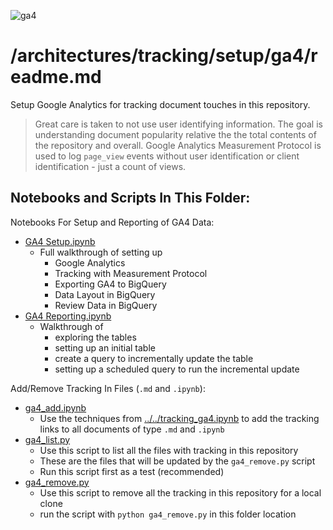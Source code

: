 ![ga4](https://www.google-analytics.com/collect?v=2&tid=G-6VDTYWLKX6&cid=1&en=page_view&sid=1&dl=statmike%2Fvertex-ai-mlops%2Farchitectures%2Ftracking%2Fsetup%2Fga4&dt=readme.md)

# /architectures/tracking/setup/ga4/readme.md

Setup Google Analytics for tracking document touches in this repository.

>Great care is taken to not use user identifying information.  The goal is understanding document popularity relative the the total contents of the repository and overall.  Google Analytics Measurement Protocol is used to log `page_view` events without user identification or client identification - just a count of views.

## Notebooks and Scripts In This Folder:

Notebooks For Setup and Reporting of GA4 Data:
- [GA4 Setup.ipynb](./GA4%20Setup.ipynb)
    - Full walkthrough of setting up
        - Google Analytics
        - Tracking with Measurement Protocol
        - Exporting GA4 to BigQuery
        - Data Layout in BigQuery
        - Review Data in BigQuery
- [GA4 Reporting.ipynb](./GA4%20Reporting.ipynb)
    - Walkthrough of
        - exploring the tables
        - setting up an initial table
        - create a query to incrementally update the table
        - setting up a scheduled query to run the incremental update

Add/Remove Tracking In Files (`.md` and `.ipynb`):
- [ga4_add.ipynb](./ga4_add.ipynb)
    - Use the techniques from [../../tracking_ga4.ipynb](../../tracking_ga4.ipynb) to add the tracking links to all documents of type `.md` and `.ipynb`
- [ga4_list.py](./ga4_list.py)
    - Use this script to list all the files with tracking in this repository
    - These are the files that will be updated by the `ga4_remove.py` script
    - Run this script first as a test (recommended)
- [ga4_remove.py](./ga4_remove.py)
    - Use this script to remove all the tracking in this repository for a local clone
    - run the script with `python ga4_remove.py` in this folder location
    
